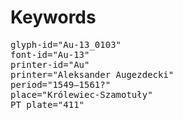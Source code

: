# Keywords
<pre>
glyph-id="Au-13_0103"
font-id="Au-13"
printer-id="Au"
printer="Aleksander Augezdecki"
period="1549–1561?"
place="Królewiec-Szamotuły"
PT plate="411"
</pre>
